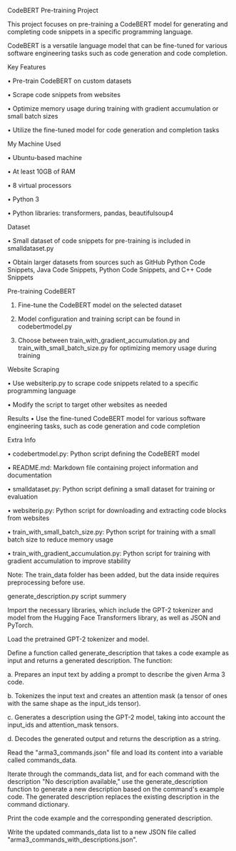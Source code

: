 CodeBERT Pre-training Project

This project focuses on pre-training a CodeBERT model for generating and completing code snippets in a specific programming language.

 CodeBERT is a versatile language model that can be fine-tuned for various software engineering tasks such as code generation and code completion.


Key Features

•	Pre-train CodeBERT on custom datasets

•	Scrape code snippets from websites

•	Optimize memory usage during training with gradient accumulation or small batch sizes

•	Utilize the fine-tuned model for code generation and completion tasks


My Machine Used

•	Ubuntu-based machine

•	At least 10GB of RAM

•	8 virtual processors

•	Python 3

•	Python libraries: transformers, pandas, beautifulsoup4


Dataset

•	Small dataset of code snippets for pre-training is included in smalldataset.py

•	Obtain larger datasets from sources such as GitHub Python Code Snippets, Java Code Snippets, Python Code Snippets, and C++ Code Snippets


Pre-training CodeBERT

1.	Fine-tune the CodeBERT model on the selected dataset

2.	Model configuration and training script can be found in codebertmodel.py

3.	Choose between train_with_gradient_accumulation.py and train_with_small_batch_size.py for optimizing memory usage during training


Website Scraping

•	Use websiterip.py to scrape code snippets related to a specific programming language

•	Modify the script to target other websites as needed


Results
•	Use the fine-tuned CodeBERT model for various software engineering tasks, such as code generation and code completion


Extra Info

•	codebertmodel.py: Python script defining the CodeBERT model

•	README.md: Markdown file containing project information and documentation

•	smalldataset.py: Python script defining a small dataset for training or evaluation

•	websiterip.py: Python script for downloading and extracting code blocks from websites

•	train_with_small_batch_size.py: Python script for training with a small batch size to reduce memory usage

•	train_with_gradient_accumulation.py: Python script for training with gradient accumulation to improve stability


Note: The train_data folder has been added, but the data inside requires preprocessing before use.

generate_description.py script summery

Import the necessary libraries, which include the GPT-2 tokenizer and model from the Hugging Face Transformers library, as well as JSON and PyTorch.

Load the pretrained GPT-2 tokenizer and model.

Define a function called generate_description that takes a code example as input and returns a generated description. The function:

a. Prepares an input text by adding a prompt to describe the given Arma 3 code.

b. Tokenizes the input text and creates an attention mask (a tensor of ones with the same shape as the input_ids tensor).

c. Generates a description using the GPT-2 model, taking into account the input_ids and attention_mask tensors.

d. Decodes the generated output and returns the description as a string.

Read the "arma3_commands.json" file and load its content into a variable called commands_data.

Iterate through the commands_data list, and for each command with the description "No description available," use the generate_description function to generate a new description based on the command's example code. The generated description replaces the existing description in the command dictionary.

Print the code example and the corresponding generated description.

Write the updated commands_data list to a new JSON file called "arma3_commands_with_descriptions.json".











